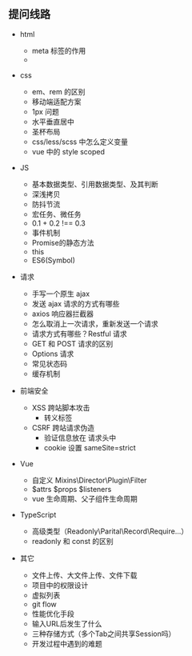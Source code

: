 ## 提问线路

- html
	- meta 标签的作用
	- 

- css
    - em、rem 的区别
    - 移动端适配方案
    - 1px 问题
    - 水平垂直居中
    - 圣杯布局
    - css/less/scss 中怎么定义变量
    - vue 中的 style scoped

- JS
    - 基本数据类型、引用数据类型、及其判断
    - 深浅拷贝
    - 防抖节流
    - 宏任务、微任务
    - 0.1 + 0.2 !== 0.3
	- 事件机制
	- Promise的静态方法
	- this
	- ES6(Symbol)

- 请求
    - 手写一个原生 ajax
    - 发送 ajax 请求的方式有哪些
    - axios 响应器拦截器
	- 怎么取消上一次请求，重新发送一个请求
    - 请求方式有哪些？Restful 请求
    - GET 和 POST 请求的区别
    - Options 请求
    - 常见状态码
	- 缓存机制

- 前端安全
    - XSS 跨站脚本攻击
        - 转义标签
    - CSRF 跨站请求伪造
        - 验证信息放在 请求头中
        - cookie 设置 sameSite=strict

- Vue
	- 自定义 Mixins\Director\Plugin\Filter
    - $attrs $props $listeners
    - vue 生命周期、父子组件生命周期
    
	
- TypeScript
	- 高级类型（Readonly\Parital\Record\Require...）
	- readonly 和 const 的区别

- 其它
	- 文件上传、大文件上传、文件下载
	- 项目中的权限设计
	- 虚拟列表
	- git flow
	- 性能优化手段
	- 输入URL后发生了什么
	- 三种存储方式（多个Tab之间共享Session吗）
	- 开发过程中遇到的难题

